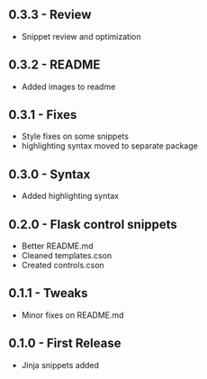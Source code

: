 ## 0.3.3 - Review
* Snippet review and optimization

## 0.3.2 - README
* Added images to readme

## 0.3.1 - Fixes
* Style fixes on some snippets
* highlighting syntax moved to separate package

## 0.3.0 - Syntax
* Added highlighting syntax

## 0.2.0 - Flask control snippets
* Better README.md
* Cleaned templates.cson
* Created controls.cson

## 0.1.1 - Tweaks
* Minor fixes on README.md

## 0.1.0 - First Release
* Jinja snippets added
